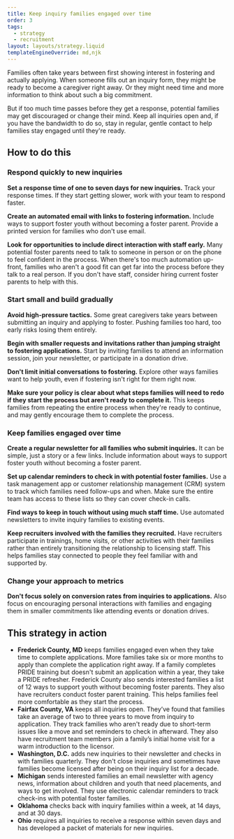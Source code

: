 ```yaml
---
title: Keep inquiry families engaged over time
order: 3
tags:
  - strategy
  - recruitment
layout: layouts/strategy.liquid
templateEngineOverride: md,njk
---
```


Families often take years between first showing interest in fostering and actually applying. When someone fills out an inquiry form, they might be ready to become a caregiver right away. Or they might need time and more information to think about such a big commitment.

But if too much time passes before they get a response, potential families may get discouraged or change their mind. Keep all inquiries open and, if you have the bandwidth to do so, stay in regular, gentle contact to help families stay engaged until they're ready.

## How to do this

### Respond quickly to new inquiries

**Set a response time of one to seven days for new inquiries.** Track your response times. If they start getting slower, work with your team to respond faster.

**Create an automated email with links to fostering information.** Include ways to support foster youth without becoming a foster parent. Provide a printed version for families who don't use email.

**Look for opportunities to include direct interaction with staff early.** Many potential foster parents need to talk to someone in person or on the phone to feel confident in the process. When there's too much automation up-front, families who aren't a good fit can get far into the process before they talk to a real person. If you don't have staff, consider hiring current foster parents to help with this.

### Start small and build gradually

**Avoid high-pressure tactics.** Some great caregivers take years between submitting an inquiry and applying to foster. Pushing families too hard, too early risks losing them entirely.

**Begin with smaller requests and invitations rather than jumping straight to fostering applications.** Start by inviting families to attend an information session, join your newsletter, or participate in a donation drive.

**Don't limit initial conversations to fostering.** Explore other ways families want to help youth, even if fostering isn't right for them right now.

**Make sure your policy is clear about what steps families will need to redo if they start the process but aren't ready to complete it.** This keeps families from repeating the entire process when they're ready to continue, and may gently encourage them to complete the process.

### Keep families engaged over time

**Create a regular newsletter for all families who submit inquiries.** It can be simple, just a story or a few links. Include information about ways to support foster youth without becoming a foster parent.

**Set up calendar reminders to check in with potential foster families.** Use a task management app or customer relationship management (CRM) system to track which families need follow-ups and when. Make sure the entire team has access to these lists so they can cover check-in calls.

**Find ways to keep in touch without using much staff time.** Use automated newsletters to invite inquiry families to existing events.

**Keep recruiters involved with the families they recruited.** Have recruiters participate in trainings, home visits, or other activities with their families rather than entirely transitioning the relationship to licensing staff. This helps families stay connected to people they feel familiar with and supported by.

### Change your approach to metrics

**Don't focus solely on conversion rates from inquiries to applications.** Also focus on encouraging personal interactions with families and engaging them in smaller commitments like attending events or donation drives.

## This strategy in action

* **Frederick County, MD** keeps families engaged even when they take time to complete applications. More families take six or more months to apply than complete the application right away. If a family completes PRIDE training but doesn't submit an application within a year, they take a PRIDE refresher. Frederick County also sends interested families a list of 12 ways to support youth without becoming foster parents. They also have recruiters conduct foster parent training. This helps families feel more comfortable as they start the process.  
* **Fairfax County, VA** keeps all inquiries open. They’ve found that families take an average of two to three years to move from inquiry to application. They track families who aren't ready due to short-term issues like a move and set reminders to check in afterward. They also have recruitment team members join a family’s initial home visit for a warm introduction to the licensor.  
* **Washington, D.C.** adds new inquiries to their newsletter and checks in with families quarterly. They don't close inquiries and sometimes have families become licensed after being on their inquiry list for a decade.  
* **Michigan** sends interested families an email newsletter with agency news, information about children and youth that need placements, and ways to get involved. They use electronic calendar reminders to track check-ins with potential foster families.  
* **Oklahoma** checks back with inquiry families within a week, at 14 days, and at 30 days.   
* **Ohio** requires all inquiries to receive a response within seven days and has developed a packet of materials for new inquiries.  
